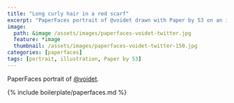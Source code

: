 ```yaml
---
title: "Long curly hair in a red scarf"
excerpt: "PaperFaces portrait of @voidet drawn with Paper by 53 on an iPad."
image: 
  path: &image /assets/images/paperfaces-voidet-twitter.jpg 
  feature: *image
  thumbnail: /assets/images/paperfaces-voidet-twitter-150.jpg
categories: [paperfaces]
tags: [portrait, illustration, Paper by 53]
---
```


PaperFaces portrait of [@voidet](https://twitter.com/voidet).

{% include boilerplate/paperfaces.md %}
